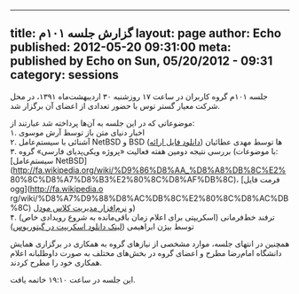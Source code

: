 ----------
title: گزارش جلسه ۱۰۱م
layout: page
author: Echo
published: 2012-05-20 09:31:00
meta: published by Echo on Sun, 05/20/2012 - 09:31
category: sessions
----------
جلسه ۱۰۱م گروه کاربران در ساعت ۱۷ روزشنبه ۳۰ اردیبهشت‌ماه ۱۳۹۱، در محل شرکت
معیار گستر توس با حضور تعدادی از اعضای آن برگزار شد.


<!--more-->


موضوعاتی که در این جلسه به آن‌ها پرداخته شد عبارتند از:  
۱. اخبار دنیای متن باز توسط آرش موسوی  
۲. آشنائی با سیستم‌عامل NetBSD و BSD ها توسط مهدی عطائیان ([دانلود فایل
ارائه](/reports/session-101/bsd-netbsd.odp))  
۳. بررسی نتیجه دومین هفته فعالیت «پروژه ویکی‌پدیای فارسی» گروه (با موضوعات:
[سیستم‌عامل NetBSD](http://fa.wikipedia.org/wiki/%D9%86%D8%AA_%D8%A8%DB%8C%E2%
80%8C%D8%A7%D8%B3%E2%80%8C%D8%AF%DB%8C)، [فرمت فایل ogg](http://fa.wikipedia.o
rg/wiki/%D8%A7%D9%88%D8%AC%DB%8C%E2%80%8C%D8%AC%DB%8C) و [نرم‌افزار مدیریت
کلاس مودل](http://fa.wikipedia.org/wiki/%D9%85%D9%88%D8%AF%D9%84))  
۴. ترفند خط‌فرمانی (اسکریپتی برای اعلام زمان باقی‌مانده به شروع رویدادی خاص)
توسط بیژن ابراهیمی ([لینک دانلود اسکریپت در
گیتوریوس](https://gitorious.org/tteller/))  


همچنین در انتهای جلسه، موارد مشخصی از نیاز‌های گروه به همکاری در برگزاری همایش
دانشگاه امام‌رضا مطرح و اعضای گروه در بخش‌های مختلف به صورت داوطلبانه اعلام
همکاری خود را مطرح کردند.

این جلسه در ساعت ۱۹:۱۰ خاتمه یافت.